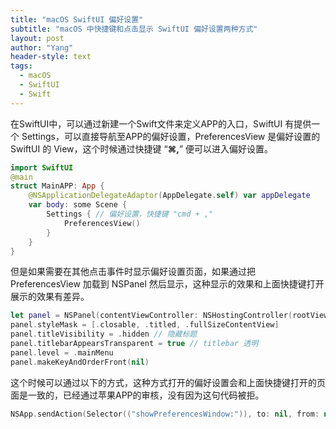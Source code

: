 ```yaml
---
title: "macOS SwiftUI 偏好设置"
subtitle: "macOS 中快捷键和点击显示 SwiftUI 偏好设置两种方式"
layout: post
author: "Yang"
header-style: text
tags:
  - macOS
  - SwiftUI
  - Swift
---
```


在SwiftUI中，可以通过新建一个Swift文件来定义APP的入口，SwiftUI 有提供一个 Settings，可以直接导航至APP的偏好设置，PreferencesView 是偏好设置的 SwiftUI 的 View，这个时候通过快捷键 “**⌘,**” 便可以进入偏好设置。

```swift
import SwiftUI
@main
struct MainAPP: App {
    @NSApplicationDelegateAdaptor(AppDelegate.self) var appDelegate   
    var body: some Scene {
        Settings { // 偏好设置，快捷键 "cmd + ,"
            PreferencesView()
        }
    }
}
```

但是如果需要在其他点击事件时显示偏好设置页面，如果通过把 PreferencesView 加载到 NSPanel 然后显示，这种显示的效果和上面快捷键打开展示的效果有差异。

```swift
let panel = NSPanel(contentViewController: NSHostingController(rootView: PreferencesView()))
panel.styleMask = [.closable, .titled, .fullSizeContentView]
panel.titleVisibility = .hidden // 隐藏标题
panel.titlebarAppearsTransparent = true // titlebar 透明
panel.level = .mainMenu
panel.makeKeyAndOrderFront(nil)
```



这个时候可以通过以下的方式，这种方式打开的偏好设置会和上面快捷键打开的页面是一致的，已经通过苹果APP的审核，没有因为这句代码被拒。

```swift
NSApp.sendAction(Selector(("showPreferencesWindow:")), to: nil, from: nil)
```

